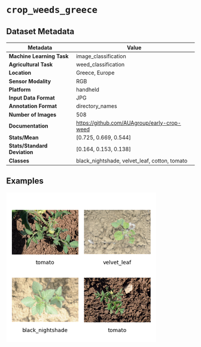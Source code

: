 
# `crop_weeds_greece`

## Dataset Metadata

| Metadata | Value |
| --- | --- |
| **Machine Learning Task** | image_classification |
| **Agricultural Task** | weed_classification |
| **Location** | Greece, Europe |
| **Sensor Modality** | RGB |
| **Platform** | handheld |
| **Input Data Format** | JPG |
| **Annotation Format** | directory_names |
| **Number of Images** | 508 |
| **Documentation** | https://github.com/AUAgroup/early-crop-weed |
| **Stats/Mean** | [0.725, 0.669, 0.544] |
| **Stats/Standard Deviation** | [0.164, 0.153, 0.138] |
| **Classes** | black_nightshade, velvet_leaf, cotton, tomato |


## Examples

![Example Images for crop_weeds_greece](https://github.com/Project-AgML/AgML/blob/main/docs/sample_images/crop_weeds_greece_examples.png)